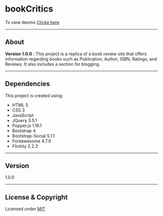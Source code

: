 # bookCritics

To view deomo [Clicke here](https://github.com/vk0808/bookCritics.io/docs/home.html)

---

## About
**Version 1.0.0** : 
This project is a replica of a book review site that offers information regarding books such as Publication, Author, ISBN, Ratings, and Reviews. It also includes a section for blogging.

---

## Dependencies
This project is created using:

* HTML 5
* CSS 3
* JavaScript
* JQuery 3.5.1
* Popper.js 1.16.1
* Bootstrap 4
* Bootstrap-Social 5.1.1
* Fontawesome 4.7.0
* Flickity 2.2.2

---

## Version

1.0.0

---
## License & Copyright
Licensed under [MIT](LICENSE)
